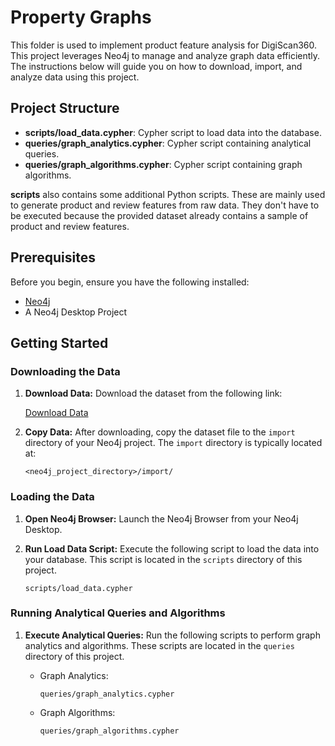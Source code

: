 # Property Graphs

This folder is used to implement product feature analysis for DigiScan360. This project leverages Neo4j to manage and analyze graph data efficiently. The instructions below will guide you on how to download, import, and analyze data using this project.

## Project Structure

- **scripts/load_data.cypher**: Cypher script to load data into the database.
- **queries/graph_analytics.cypher**: Cypher script containing analytical queries.
- **queries/graph_algorithms.cypher**: Cypher script containing graph algorithms.

**scripts** also contains some additional Python scripts. These are mainly used to generate product and review features from raw data. They don't have to be executed because the provided dataset already contains a sample of product and review features.

## Prerequisites

Before you begin, ensure you have the following installed:

- [Neo4j](https://neo4j.com/download/)
- A Neo4j Desktop Project

## Getting Started

### Downloading the Data

1. **Download Data:**
   Download the dataset from the following link:

   [Download Data](https://drive.google.com/drive/folders/12zFUpn2E62k5qSyFZkOMOdy0eFtPneGR?usp=sharing) 

2. **Copy Data:**
   After downloading, copy the dataset file to the `import` directory of your Neo4j project. The `import` directory is typically located at:
   
   ```
   <neo4j_project_directory>/import/
   ```

### Loading the Data

1. **Open Neo4j Browser:**
   Launch the Neo4j Browser from your Neo4j Desktop.

2. **Run Load Data Script:**
   Execute the following script to load the data into your database. This script is located in the `scripts` directory of this project.

   ```
   scripts/load_data.cypher
   ```

### Running Analytical Queries and Algorithms

1. **Execute Analytical Queries:**
   Run the following scripts to perform graph analytics and algorithms. These scripts are located in the `queries` directory of this project.

   - Graph Analytics:
     ```
     queries/graph_analytics.cypher
     ```
   
   - Graph Algorithms:
     ```
     queries/graph_algorithms.cypher
     ```